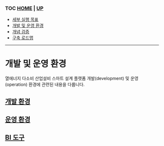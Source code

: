 ### TOC [HOME](/docs) | [UP](..)

- [세부 실행 목표](/docs/concept.md)
- [개발 및 운영 환경](/docs/devops)
- [개념 검증](/docs/poc)
- [구축 로드맵](/docs/roadmap)

---

# 개발 및 운영 환경

열에너지 다소비 산업설비 스마트 설계 플랫폼 개발(development) 및 운영(operation) 환경에 관련된 내용을 다룹니다.

## [개발 환경](./development.md)

## [운영 환경](./operation.md)

## [BI 도구](./bi-tool.md)
